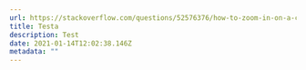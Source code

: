 ```yaml
---
url: https://stackoverflow.com/questions/52576376/how-to-zoom-in-on-a-complex-svg-structure
title: Testa
description: Test
date: 2021-01-14T12:02:38.146Z
metadata: ""
---
```

